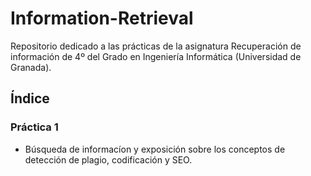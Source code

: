 # Information-Retrieval

Repositorio dedicado a las prácticas de la asignatura Recuperación de información de 4º del Grado en Ingeniería Informática (Universidad de Granada).

## Índice

### Práctica 1
  - Búsqueda de informacíon y exposición sobre los conceptos de detección de plagio, codificación y SEO.
